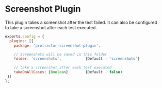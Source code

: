 Screenshot Plugin
=================

This plugin takes a screenshot after the test failed. It can also be configured to take a screenshot after each test executed.

```js
exports.config = {
  plugins: [{
    package: 'protractor-screenshot-plugin',

    // Screenshots will be saved in this folder
    folder: 'screenshots',           {Default - 'screenshots'}

    // take a screenshot after each test executed
    takeOnAllCases: {Boolean}        {Default - false)
 }]
};

```
